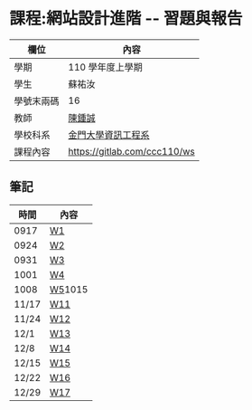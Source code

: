 # 課程:網站設計進階 -- 習題與報告

欄位 | 內容
-----|--------
學期 | 110 學年度上學期
學生 |  蘇祐汝
學號末兩碼 | 16
教師 | [陳鍾誠](https://www.nqu.edu.tw/educsie/index.php?act=blog&code=list&ids=4)
學校科系 | [金門大學資訊工程系](https://www.nqu.edu.tw/educsie/index.php)
課程內容 | https://gitlab.com/ccc110/ws


## 筆記
時間 | 內容
-----|--------
0917|[W1](https://github.com/ukarara/ws110a/blob/master/W1.md)
0924|[W2](https://github.com/ukarara/ws110a/blob/master/W2.md)
0931|[W3](https://github.com/ukarara/ws110a/blob/master/W3.md)
1001|[W4](https://github.com/ukarara/ws110a/blob/master/W4.md)
1008|[W5](https://github.com/ukarara/ws110a/blob/master/W5.md)1015|[W6](https://github.com/ukarara/ws110a/blob/master/W6.md)1022|[W7](https://github.com/ukarara/ws110a/blob/master/W7.md)1029|[W8](https://github.com/ukarara/ws110a/blob/master/W8.md)1103|[W9](https://github.com/ukarara/ws110a/blob/master/W9.md)1110|[W10](https://github.com/ukarara/ws110a/blob/master/W10.md)
11/17|[W11](https://github.com/ukarara/ws110a/blob/master/W11.md)|
11/24|[W12](https://github.com/ukarara/ws110a/blob/master/W12.md)|
12/1|[W13](https://github.com/ukarara/ws110a/blob/master/W13.md)|
12/8|[W14](https://github.com/ukarara/ws110a/blob/master/W14.md)|
12/15|[W15](https://github.com/ukarara/ws110a/blob/master/W15.md)|
12/22|[W16](https://github.com/ukarara/ws110a/blob/master/W16.md)|
12/29|[W17](https://github.com/ukarara/ws110a/blob/master/W17.md)|1/5|


